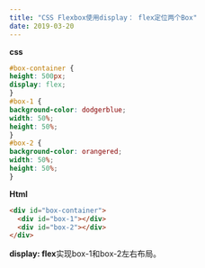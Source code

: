 ```yaml
---
title: "CSS Flexbox使用display： flex定位两个Box"
date: 2019-03-20
---
```

**css**
```css
#box-container {
height: 500px;
display: flex;
}
#box-1 {
background-color: dodgerblue;
width: 50%;
height: 50%;
}
#box-2 {
background-color: orangered;
width: 50%;
height: 50%;
}
```
**Html**
```html
<div id="box-container">
  <div id="box-1"></div>
  <div id="box-2"></div>
</div>
```
**display: flex**实现box-1和box-2左右布局。
